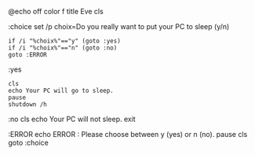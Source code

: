 @echo off
color f
title Eve
cls

:choice
set /p choix=Do you really want to put your PC to sleep (y/n)

    if /i "%choix%"=="y" (goto :yes)
    if /i "%choix%"=="n" (goto :no)
    goto :ERROR

:yes

    cls
    echo Your PC will go to sleep.
    pause
    shutdown /h

:no
    cls
    echo Your PC will not sleep.
    exit

:ERROR
    echo ERROR : Please choose between y (yes) or n (no).
    pause
    cls
    goto :choice
